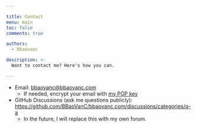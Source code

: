 ```yaml
---

title: Contact
menu: main
toc: false
comments: true

authors:
  - bbaovanc

description: >-
  Want to contact me? Here's how you can.

---
```


- Email: bbaovanc@bbaovanc.com
  - If needed, encrypt your email with [my PGP
    key](https://keyserver.ubuntu.com/pks/lookup?search=bbaovanc%40bbaovanc.com&fingerprint=on&op=index)
- GitHub Discussions (ask me questions publicly):
  https://github.com/BBaoVanC/bbaovanc.com/discussions/categories/q-a
  - In the future, I will replace this with my own forum.
